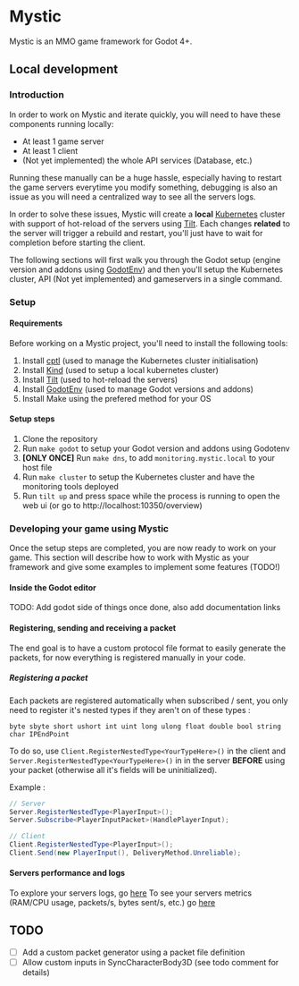 # Mystic

Mystic is an MMO game framework for Godot 4+.

## Local development

### Introduction

In order to work on Mystic and iterate quickly, you will need to have these components running locally:

- At least 1 game server
- At least 1 client
- (Not yet implemented) the whole API services (Database, etc.)

Running these manually can be a huge hassle, especially having to restart the game servers everytime you modify
something, debugging is also an issue as you will need a centralized way to see all the servers logs.

In order to solve these issues, Mystic will create a **local** [Kubernetes](https://kubernetes.io/) cluster with support
of hot-reload of the servers using [Tilt](https://docs.tilt.dev). Each changes **related** to the server will trigger a
rebuild and restart, you'll just have to wait for completion before starting the client.

The following sections will first walk you through the Godot setup (engine version and addons
using [GodotEnv](https://github.com/chickensoft-games/GodotEnv/)) and then you'll setup the Kubernetes cluster, API (Not
yet implemented) and gameservers in a single command.

### Setup

#### Requirements

Before working on a Mystic project, you'll need to install the following tools:

1. Install [cptl](https://github.com/tilt-dev/ctlptl) (used to manage the Kubernetes cluster initialisation)
2. Install [Kind](https://kind.sigs.k8s.io) (used to setup a local kubernetes cluster)
3. Install [Tilt](https://docs.tilt.dev/) (used to hot-reload the servers)
4. Install [GodotEnv](https://github.com/chickensoft-games/GodotEnv/) (used to manage Godot versions and addons)
5. Install Make using the prefered method for your OS

#### Setup steps

1. Clone the repository
2. Run `make godot` to setup your Godot version and addons using Godotenv
3. **[ONLY ONCE]** Run `make dns`, to add `monitoring.mystic.local` to your host file
4. Run `make cluster` to setup the Kubernetes cluster and have the monitoring tools deployed
5. Run `tilt up` and press space while the process is running to open the web ui (or go
   to http://localhost:10350/overview)

### Developing your game using Mystic

Once the setup steps are completed, you are now ready to work on your game. This section will describe how to work
with Mystic as your framework and give some examples to implement some features (TODO!)

#### Inside the Godot editor

TODO: Add godot side of things once done, also add documentation links

#### Registering, sending and receiving a packet

The end goal is to have a custom protocol file format to easily generate the packets, for now everything is registered
manually in your code.

##### Registering a packet

Each packets are registered automatically when subscribed / sent, you only need to register it's nested types if they
aren't on of these types :

```
byte sbyte short ushort int uint long ulong float double bool string char IPEndPoint
```

To do so, use `Client.RegisterNestedType<YourTypeHere>()` in the client and `Server.RegisterNestedType<YourTypeHere>()`
in
in the server **BEFORE** using your packet (otherwise all it's fields will be uninitialized).

Example :

```csharp
// Server
Server.RegisterNestedType<PlayerInput>();
Server.Subscribe<PlayerInputPacket>(HandlePlayerInput);

// Client
Client.RegisterNestedType<PlayerInput>();
Client.Send(new PlayerInput(), DeliveryMethod.Unreliable);
```

#### Servers performance and logs

To explore your servers logs,
go [here](http://monitoring.mystic.local/logs/logs-explorer?options=%7B%22selectColumns%22%3A%5B%5D%2C%22maxLines%22%3A2%2C%22format%22%3A%22raw%22%2C%22fontSize%22%3A%22large%22%7D&compositeQuery=%257B%2522queryType%2522%253A%2522builder%2522%252C%2522builder%2522%253A%257B%2522queryData%2522%253A%255B%257B%2522dataSource%2522%253A%2522logs%2522%252C%2522queryName%2522%253A%2522A%2522%252C%2522aggregateOperator%2522%253A%2522noop%2522%252C%2522aggregateAttribute%2522%253A%257B%2522key%2522%253A%2522%2522%252C%2522dataType%2522%253A%2522%2522%252C%2522type%2522%253A%2522%2522%252C%2522isColumn%2522%253Afalse%252C%2522isJSON%2522%253Afalse%257D%252C%2522timeAggregation%2522%253A%2522rate%2522%252C%2522spaceAggregation%2522%253A%2522sum%2522%252C%2522functions%2522%253A%255B%255D%252C%2522filters%2522%253A%257B%2522op%2522%253A%2522AND%2522%252C%2522items%2522%253A%255B%257B%2522key%2522%253A%257B%2522key%2522%253A%2522k8s.deployment.name%2522%252C%2522dataType%2522%253A%2522string%2522%252C%2522type%2522%253A%2522resource%2522%252C%2522isColumn%2522%253Afalse%252C%2522isJSON%2522%253Afalse%257D%252C%2522value%2522%253A%255B%2522gameserver-0%2522%255D%252C%2522op%2522%253A%2522in%2522%257D%252C%257B%2522key%2522%253A%257B%2522key%2522%253A%2522k8s.namespace.name%2522%252C%2522dataType%2522%253A%2522string%2522%252C%2522type%2522%253A%2522resource%2522%252C%2522isColumn%2522%253Afalse%252C%2522isJSON%2522%253Afalse%257D%252C%2522value%2522%253A%255B%2522default%2522%255D%252C%2522op%2522%253A%2522in%2522%257D%255D%257D%252C%2522expression%2522%253A%2522A%2522%252C%2522disabled%2522%253Afalse%252C%2522stepInterval%2522%253A60%252C%2522having%2522%253A%255B%255D%252C%2522limit%2522%253A0%252C%2522orderBy%2522%253A%255B%257B%2522columnName%2522%253A%2522timestamp%2522%252C%2522order%2522%253A%2522desc%2522%257D%255D%252C%2522groupBy%2522%253A%255B%255D%252C%2522legend%2522%253A%2522%2522%252C%2522reduceTo%2522%253A%2522avg%2522%252C%2522offset%2522%253A0%252C%2522pageSize%2522%253A0%252C%2522ShiftBy%2522%253A0%257D%255D%252C%2522queryFormulas%2522%253A%255B%255D%257D%252C%2522promql%2522%253A%255B%257B%2522name%2522%253A%2522A%2522%252C%2522query%2522%253A%2522%2522%252C%2522legend%2522%253A%2522%2522%252C%2522disabled%2522%253Afalse%257D%255D%252C%2522clickhouse_sql%2522%253A%255B%257B%2522name%2522%253A%2522A%2522%252C%2522legend%2522%253A%2522%2522%252C%2522disabled%2522%253Afalse%252C%2522query%2522%253A%2522%2522%257D%255D%252C%2522id%2522%253A%2522e2d63c4c-1aee-4290-8020-115ad97b3039%2522%257D&panelTypes=%22list%22&viewName=%22Gameservers%22&viewKey=%229583b83e-01d3-4fb5-a572-4ef91f9c67c2%22&relativeTime=15m)
To see your servers metrics (RAM/CPU usage, packets/s, bytes sent/s, etc.)
go [here](http://monitoring.mystic.local/dashboard/571d065b-52bc-47ce-8a8f-c165b3a573f7?relativeTime=5m)

## TODO

- [ ] Add a custom packet generator using a packet file definition
- [ ] Allow custom inputs in SyncCharacterBody3D (see todo comment for details) 